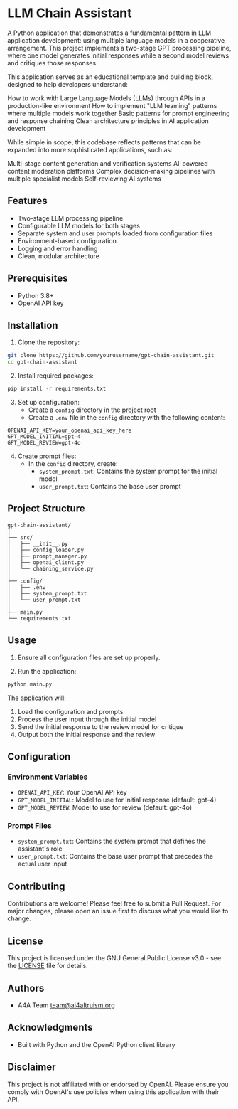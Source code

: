 # LLM Chain Assistant

A Python application that demonstrates a fundamental pattern in LLM application development: using multiple language models in a cooperative arrangement. This project implements a two-stage GPT processing pipeline, where one model generates initial responses while a second model reviews and critiques those responses.

This application serves as an educational template and building block, designed to help developers understand:

How to work with Large Language Models (LLMs) through APIs in a production-like environment
How to implement "LLM teaming" patterns where multiple models work together
Basic patterns for prompt engineering and response chaining
Clean architecture principles in AI application development

While simple in scope, this codebase reflects patterns that can be expanded into more sophisticated applications, such as:

Multi-stage content generation and verification systems
AI-powered content moderation platforms
Complex decision-making pipelines with multiple specialist models
Self-reviewing AI systems

## Features

- Two-stage LLM processing pipeline
- Configurable LLM models for both stages
- Separate system and user prompts loaded from configuration files
- Environment-based configuration
- Logging and error handling
- Clean, modular architecture

## Prerequisites

- Python 3.8+
- OpenAI API key

## Installation

1. Clone the repository:
```bash
git clone https://github.com/yourusername/gpt-chain-assistant.git
cd gpt-chain-assistant
```

2. Install required packages:
```bash
pip install -r requirements.txt
```

3. Set up configuration:
   - Create a `config` directory in the project root
   - Create a `.env` file in the `config` directory with the following content:
```
OPENAI_API_KEY=your_openai_api_key_here
GPT_MODEL_INITIAL=gpt-4
GPT_MODEL_REVIEW=gpt-4o
```

4. Create prompt files:
   - In the `config` directory, create:
     - `system_prompt.txt`: Contains the system prompt for the initial model
     - `user_prompt.txt`: Contains the base user prompt

## Project Structure

```
gpt-chain-assistant/
│
├── src/
│   ├── __init__.py
│   ├── config_loader.py
│   ├── prompt_manager.py
│   ├── openai_client.py
│   └── chaining_service.py
│
├── config/
│   ├── .env
│   ├── system_prompt.txt
│   └── user_prompt.txt
│
├── main.py
└── requirements.txt
```

## Usage

1. Ensure all configuration files are set up properly.

2. Run the application:
```bash
python main.py
```

The application will:
1. Load the configuration and prompts
2. Process the user input through the initial model
3. Send the initial response to the review model for critique
4. Output both the initial response and the review

## Configuration

### Environment Variables

- `OPENAI_API_KEY`: Your OpenAI API key
- `GPT_MODEL_INITIAL`: Model to use for initial response (default: gpt-4)
- `GPT_MODEL_REVIEW`: Model to use for review (default: gpt-4o)

### Prompt Files

- `system_prompt.txt`: Contains the system prompt that defines the assistant's role
- `user_prompt.txt`: Contains the base user prompt that precedes the actual user input

## Contributing

Contributions are welcome! Please feel free to submit a Pull Request. For major changes, please open an issue first to discuss what you would like to change.

## License

This project is licensed under the GNU General Public License v3.0 - see the [LICENSE](LICENSE) file for details.

## Authors

- A4A Team <team@ai4altruism.org>

## Acknowledgments

- Built with Python and the OpenAI Python client library

## Disclaimer

This project is not affiliated with or endorsed by OpenAI. Please ensure you comply with OpenAI's use policies when using this application with their API.